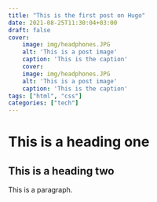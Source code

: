 ```yaml
---
title: "This is the first post on Hugo"
date: 2021-08-25T11:30:04+03:00
draft: false
cover:
    image: img/headphones.JPG
    alt: 'This is a post image'
    caption: 'This is the caption'
    cover:
    image: img/headphones.JPG
    alt: 'This is a post image'
    caption: 'This is the caption'
tags: ["html", "css"]
categories: ["tech"]
---
```


# This is a heading one
## This is a heading two

This is a paragraph.